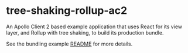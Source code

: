 # tree-shaking-rollup-ac2

An Apollo Client 2 based example application that uses React for its view layer, and Rollup with tree shaking, to build its production bundle.

See the bundling example [README](../../README.md) for more details.
